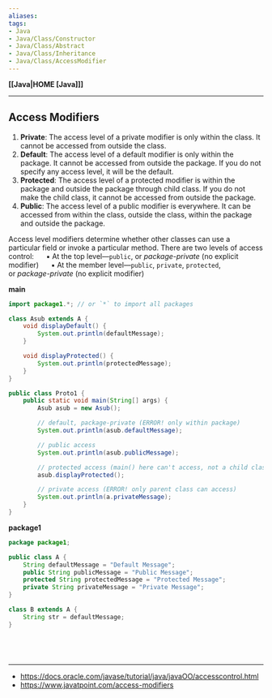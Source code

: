 ```yaml
---
aliases:
tags:
- Java
- Java/Class/Constructor
- Java/Class/Abstract
- Java/Class/Inheritance
- Java/Class/AccessModifier
---
```

**[[Java|HOME [Java]]]**

---
## Access Modifiers
1. **Private**: The access level of a private modifier is only within the class. It cannot be accessed from outside the class.
2. **Default**: The access level of a default modifier is only within the package. It cannot be accessed from outside the package. If you do not specify any access level, it will be the default.
3. **Protected**: The access level of a protected modifier is within the package and outside the package through child class. If you do not make the child class, it cannot be accessed from outside the package.
4. **Public**: The access level of a public modifier is everywhere. It can be accessed from within the class, outside the class, within the package and outside the package.

Access level modifiers determine whether other classes can use a particular field or invoke a particular method. There are two levels of access control:
$\quad$ ▪ At the top level—`public`, or _package-private_ (no explicit modifier)
$\quad$ ▪  At the member level—`public`, `private`, `protected`, or _package-private_ (no explicit modifier)

**main**
```java
import package1.*; // or `*` to import all packages

class Asub extends A {
    void displayDefault() {
        System.out.println(defaultMessage);
    }

    void displayProtected() {
        System.out.println(protectedMessage);
    }
}

public class Proto1 {
    public static void main(String[] args) {
        Asub asub = new Asub();

        // default, package-private (ERROR! only within package)
        System.out.println(asub.defaultMessage);

        // public access
        System.out.println(asub.publicMessage);

        // protected access (main() here can't access, not a child class)
        asub.displayProtected();

        // private access (ERROR! only parent class can access)
        System.out.println(a.privateMessage);
    }
}
```
**package1**
```java
package package1;

public class A {
    String defaultMessage = "Default Message";
    public String publicMessage = "Public Message";
    protected String protectedMessage = "Protected Message";
    private String privateMessage = "Private Message";
}

class B extends A {
    String str = defaultMessage;
}
```

<br>

# 
---
- https://docs.oracle.com/javase/tutorial/java/javaOO/accesscontrol.html
- https://www.javatpoint.com/access-modifiers